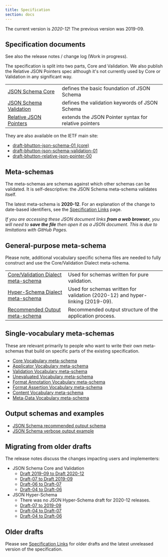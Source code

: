 ```yaml
---
title: Specification
section: docs
---
```


The current version is *2020-12*!
The previous version was 2019-09.

Specification documents
-----------------------

See also the release notes / change log (Work in progress).

The specification is split into two parts, Core and Validation. We also publish
the Relative JSON Pointers spec although it's not currently used by Core or
Validation in any significant way.

|     |     |
|:----|:----|
| [JSON Schema Core](/draft/2020-12/json-schema-core.html)   | defines the basic foundation of JSON Schema   |
| [JSON Schema Validation](/draft/2020-12/json-schema-validation.html)   | defines the validation keywords of JSON Schema    |
| [Relative JSON Pointers](/draft/2020-12/relative-json-pointer.html)   | extends the JSON Pointer syntax for relative pointers   |


They are also available on the IETF main site:
* [draft-bhutton-json-schema-01 (core)](https://tools.ietf.org/html/draft-bhutton-json-schema-01)
* [draft-bhutton-json-schema-validation-01](https://tools.ietf.org/html/draft-bhutton-json-schema-validation-01)
* [draft-bhutton-relative-json-pointer-00](https://tools.ietf.org/html/draft-bhutton-relative-json-pointer-00)

Meta-schemas
------------

The meta-schemas are schemas against which other schemas can be validated. It is self-descriptive: the JSON Schema meta-schema validates itself.

The latest meta-schema is **2020-12**.  For an explanation of the change to date-based identifiers, see the [Specification Links](/specification-links) page.

_If you are accessing these JSON document links **from a web browser**, you will need to **save the file** then open it as a JSON document.  This is due to limitations with GitHub Pages._

## General-purpose meta-schema

Please note, additional vocabulary specific schema files are needed to fully construct and use the Core/Validation Dialect meta-schema.

|                                                                                        |                                                                                |
|:---------------------------------------------------------------------------------------|:-------------------------------------------------------------------------------|
| [Core/Validation Dialect meta-schema](/draft/2020-12/schema)    | Used for schemas written for pure validation.                                  |
| [Hyper-Schema Dialect meta-schema](/draft/2020-12/hyper-schema) | Used for schemas written for validation (2020-12) and hyper-linking (2019-09). |
| [Recommended Output meta-schema](/draft/2020-12/output/schema)  | Recommended output structure of the application process.                       |

## Single-vocabulary meta-schemas

These are relevant primarily to people who want to write their own meta-schemas that build on specific parts of the existing specification.

- [Core Vocabulary meta-schema](/draft/2020-12/meta/core)
- [Applicator Vocabulary meta-schema](/draft/2020-12/meta/applicator)
- [Validation Vocabulary meta-schema](/draft/2020-12/meta/validation)
- [Unevaluated Vocabulary meta-schema](/draft/2020-12/meta/unevaluated)
- [Format Annotation Vocabulary meta-schema](/draft/2020-12/meta/format-annotation)
- [Format Assertion Vocabulary meta-schema](/draft/2020-12/meta/format-assertion)
- [Content Vocabulary meta-schema](/draft/2020-12/meta/content)
- [Meta-Data Vocabulary meta-schema](/draft/2020-12/meta/meta-data)

## Output schemas and examples
- [JSON Schema recommended output schema](/draft/2020-12/output/schema)
- [JSON Schema verbose output example](/draft/2020-12/output/verbose-example)

Migrating from older drafts
-------------

The release notes discuss the changes impacting users and implementers:

- JSON Schema Core and Validation
    - [Draft 2019-09 to Draft 2020-12](/draft/2020-12/release-notes)
    - [Draft-07 to Draft 2019-09](/draft/2019-09/release-notes)
    - [Draft-06 to Draft-07](/draft-07/json-schema-release-notes)
    - [Draft-04 to Draft-06](/draft-06/json-schema-release-notes)
- JSON Hyper-Schema
    - There was no JSON Hyper-Schema draft for 2020-12 releases.
    - [Draft-07 to 2019-09](/draft/2019-09/release-notes#hyper-schema-vocabulary)
    - [Draft-04 to Draft-07](/draft-07/json-hyper-schema-release-notes)
    - [Draft-04 to Draft-06](/draft-06/json-hyper-schema-release-notes)

Older drafts
------------

Please see [Specification Links](/specification-links) for older drafts and the latest unreleased version of the specification.
